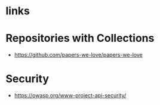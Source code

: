 # links
# Repositories with Collections
- https://github.com/papers-we-love/papers-we-love
# Security
- https://owasp.org/www-project-api-security/
